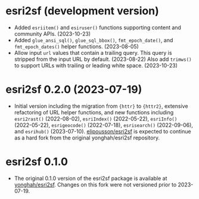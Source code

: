 # esri2sf (development version)

* Added `esriitem()` and `esiruser()` functions supporting content and community APIs. (2023-10-23)
* Added `glue_ansi_sql()`, `glue_sql_bbox()`, `fmt_epoch_date()`, and `fmt_epoch_dates()` helper functions. (2023-08-05)
* Allow input `url` values that contain a trailing query. This query is stripped from the input URL by default. (2023-08-22) Also add `trimws()` to support URLs with trailing or leading white space. (2023-10-23)

# esri2sf 0.2.0 (2023-07-19)

* Initial version including the migration from `{httr}` to `{httr2}`, extensive refactoring of URL helper functions, and new functions including `esri2rast()` (2022-08-02), `esriIndex()` (2022-05-22), `esriInfo()` (2022-05-22), `esrigeocode()` (2022-07-18), `esrisearch()` (2022-09-06), and `esrihub()` (2023-07-10). [elipousson/esri2sf](https://github.com/elipousson/esri2sf) is expected to continue as a hard fork from the original yonghah/esri2sf repository.

# esri2sf 0.1.0

* The original 0.1.0 version of the esri2sf package is available at [yonghah/esri2sf](https://github.com/yonghah/esri2sf). Changes on this fork were not versioned prior to 2023-07-19. 

